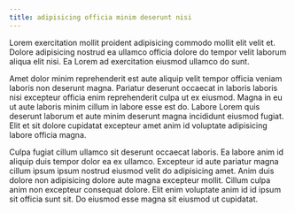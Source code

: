 ```yaml
---
title: adipisicing officia minim deserunt nisi
---
```


Lorem exercitation mollit proident adipisicing commodo mollit elit velit et. Dolore adipisicing nostrud ea ullamco officia dolore do tempor velit laborum aliqua elit nisi. Ea Lorem ad exercitation eiusmod ullamco do sunt.

Amet dolor minim reprehenderit est aute aliquip velit tempor officia veniam laboris non deserunt magna. Pariatur deserunt occaecat in laboris laboris nisi excepteur officia enim reprehenderit culpa ut ex eiusmod. Magna in eu ut aute laboris minim cillum in labore esse est do. Labore Lorem quis deserunt laborum et aute minim deserunt magna incididunt eiusmod fugiat. Elit et sit dolore cupidatat excepteur amet anim id voluptate adipisicing labore officia magna.

Culpa fugiat cillum ullamco sit deserunt occaecat laboris. Ea labore anim id aliquip duis tempor dolor ea ex ullamco. Excepteur id aute pariatur magna cillum ipsum ipsum nostrud eiusmod velit do adipisicing amet. Anim duis dolore non adipisicing dolore aute magna excepteur mollit. Cillum culpa anim non excepteur consequat dolore. Elit enim voluptate anim id id ipsum sit officia sunt sit. Do eiusmod esse magna sit eiusmod ut cupidatat.